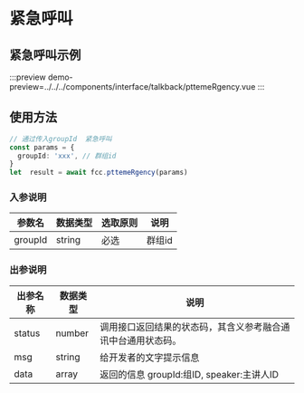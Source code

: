 # 紧急呼叫

## 紧急呼叫示例

:::preview
demo-preview=../../../components/interface/talkback/pttemeRgency.vue
:::

## 使用方法

```typescript
// 通过传入groupId  紧急呼叫
const params = {
  groupId: 'xxx', // 群组id
}
let  result = await fcc.pttemeRgency(params)
```
<!-- **入参说明** -->

### 入参说明

| **参数名**  | **数据类型** | **选取原则** | **说明**                                      |
| ----------- | ------------ | ------------ | --------------------------------------------- |
| groupId       | string       | 必选         | 群组id                         |

### 出参说明

| **出参名称** | **数据类型** | **说明**                                                     |
| ------------ | ------------ | ------------------------------------------------------------ |
| status       | number       | 调用接口返回结果的状态码，其含义参考融合通讯中台通用状态码。 |
| msg          | string       | 给开发者的文字提示信息                                       |
| data         | array       | 返回的信息 groupId:组ID, speaker:主讲人ID                    |
